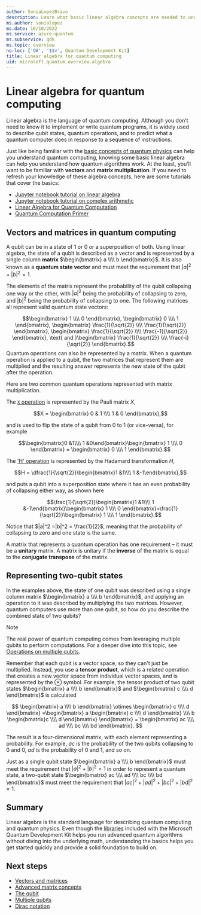 ```yaml
---
author: SoniaLopezBravo
description: Learn what basic linear algebra concepts are needed to understand quantum computing
ms.author: sonialopez
ms.date: 10/10/2022
ms.service: azure-quantum
ms.subservice: qdk
ms.topic: overview
no-loc: ['Q#', '$$v', Quantum Development Kit]
title: Linear algebra for quantum computing
uid: microsoft.quantum.overview.algebra
---
```


# Linear algebra for quantum computing

Linear algebra is the language of quantum computing. Although you don’t need to know it to implement or write quantum programs, it is widely used to describe qubit states, quantum operations, and to predict what a quantum computer does in response to a sequence of instructions.

Just like being familiar with the [basic concepts of quantum physics](xref:microsoft.quantum.overview.understanding) can help you understand quantum computing, knowing some basic linear algebra can help you understand how quantum algorithms work. At the least, you’ll want to be familiar with **vectors** and **matrix multiplication**. If you need to refresh your knowledge of these algebra concepts, here are some tutorials that cover the basics:

- [Jupyter notebook tutorial on linear algebra](https://github.com/microsoft/QuantumKatas/tree/main/tutorials/LinearAlgebra)
- [Jupyter notebook tutorial on complex arithmetic](https://github.com/microsoft/QuantumKatas/tree/main/tutorials/ComplexArithmetic)
- [Linear Algebra for Quantum Computation](https://cds.cern.ch/record/1522001/files/978-1-4614-6336-8_BookBackMatter.pdf)
- [Quantum Computation Primer](https://www.codeproject.com/Articles/5155638/Quantum-Computation-Primer-Part-1#exploring-quantum-superposition)

## Vectors and matrices in quantum computing

A qubit can be in a state of 1 or 0 or a superposition of both. Using linear algebra, the state of a qubit is described as a vector and is represented by a single column **matrix** $\begin{bmatrix} a \\\\  b \end{bmatrix}$. It is also known as a **quantum state vector** and must meet the requirement that $|a|^2 + |b|^2 = 1$.  

The elements of the matrix represent the probability of the qubit collapsing one way or the other, with $|a|^2$ being the probability of collapsing to zero, and $|b|^2$ being the probability of collapsing to one. The following matrices all represent valid quantum state vectors:

$$\begin{bmatrix} 1 \\\\  0 \end{bmatrix}, \begin{bmatrix} 0 \\\\  1 \end{bmatrix}, \begin{bmatrix} \frac{1}{\sqrt{2}} \\\\  \frac{1}{\sqrt{2}} \end{bmatrix}, \begin{bmatrix} \frac{1}{\sqrt{2}} \\\\  \frac{-1}{\sqrt{2}} \end{bmatrix}, \text{ and }\begin{bmatrix} \frac{1}{\sqrt{2}} \\\\  \frac{-i}{\sqrt{2}} \end{bmatrix}.$$
Quantum operations can also be represented by a matrix. When a quantum operation is applied to a qubit, the two matrices that represent them are multiplied and the resulting answer represents the new state of the qubit after the operation.  

Here are two common quantum operations represented with matrix multiplication.


The [`X` operation](xref:Microsoft.Quantum.Intrinsic.X) is represented by the Pauli matrix $X$,

$$X = \begin{bmatrix}
        0 & 1 \\\\
        1 & 0
    \end{bmatrix},$$
    
and is used to flip the state of a qubit from 0 to 1 (or vice-versa), for example

$$\begin{bmatrix}0 &1\\\\ 1 &0\end{bmatrix}\begin{bmatrix} 1 \\\\  0 \end{bmatrix} = \begin{bmatrix} 0 \\\\  1 \end{bmatrix}.$$

The ['H' operation](xref:Microsoft.Quantum.Intrinsic.H) is represented by the Hadamard transformation $H$,

$$H = \dfrac{1}{\sqrt{2}}\begin{bmatrix}1 &1\\\\ 1 &-1\end{bmatrix},$$

 and puts a qubit into a superposition state where it has an even probability of collapsing either way, as shown here

$$\frac{1}{\sqrt{2}}\begin{bmatrix}1 &1\\\\ 1 &-1\end{bmatrix}\begin{bmatrix} 1 \\\\  0 \end{bmatrix}=\frac{1}{\sqrt{2}}\begin{bmatrix} 1 \\\\  1 \end{bmatrix}.$$

Notice that $|a|^2 =|b|^2 = \frac{1}{2}$, meaning that the probability of collapsing to zero and one state is the same. 

A matrix that represents a quantum operation has one requirement – it must be a **unitary** matrix. A matrix is unitary if the **inverse** of the matrix is equal to the **conjugate transpose** of the matrix.

## Representing two-qubit states

In the examples above, the state of one qubit was described using a single column matrix $\begin{bmatrix} a \\\\  b \end{bmatrix}$, and applying an operation to it was described by multiplying the two matrices. However, quantum computers use more than one qubit, so how do you describe the combined state of two qubits? 

> [!NOTE]
> The real power of quantum computing comes from leveraging multiple qubits to perform computations. For a deeper dive into this topic, see [Operations on multiple qubits](xref:microsoft.quantum.concepts.multiple-qubits).

Remember that each qubit is a vector space, so they can't just be multiplied. Instead, you use a **tensor product**, which is a related operation that creates a new vector space from individual vector spaces, and is represented by the $\otimes$ symbol. For example, the tensor product of two qubit states $\begin{bmatrix} a \\\\  b \end{bmatrix}$ and $\begin{bmatrix} c \\\\  d \end{bmatrix}$ is calculated

$$ \begin{bmatrix} a \\\\  b \end{bmatrix} \otimes \begin{bmatrix} c \\\\  d \end{bmatrix} =\begin{bmatrix} a \begin{bmatrix} c \\\\  d \end{bmatrix} \\\\ b \begin{bmatrix}c \\\\  d \end{bmatrix} \end{bmatrix} = \begin{bmatrix} ac \\\\  ad \\\\  bc \\\\  bd \end{bmatrix}. $$

The result is a four-dimensional matrix, with each element representing a probability. For example, $ac$ is the probability of the two qubits collapsing to 0 and 0, $ad$ is the probability of 0 and 1, and so on. 

Just as a single qubit state $\begin{bmatrix} a \\\\  b \end{bmatrix}$ must meet the requirement that $|a|^2 + |b|^2 = 1$ in order to represent a quantum state, a two-qubit state $\begin{bmatrix} ac \\\\  ad \\\\  bc \\\\  bd \end{bmatrix}$ must meet the requirement that $|ac|^2 + |ad|^2 + |bc|^2+ |bd|^2 = 1$.


## Summary

Linear algebra is the standard language for describing quantum computing and quantum physics. Even though the [libraries](xref:microsoft.quantum.libraries.overview) included with the Microsoft Quantum Development Kit helps you run advanced quantum algorithms without diving into the underlying math, understanding the basics helps you get started quickly and provide a solid foundation to build on.

## Next steps

- [Vectors and matrices](xref:microsoft.quantum.concepts.vectors)
- [Advanced matrix concepts](xref:microsoft.quantum.concepts.matrix-advanced)
- [The qubit](xref:microsoft.quantum.concepts.qubit)
- [Multiple qubits](xref:microsoft.quantum.concepts.multiple-qubits)
- [Dirac notation](xref:microsoft.quantum.concepts.dirac)
